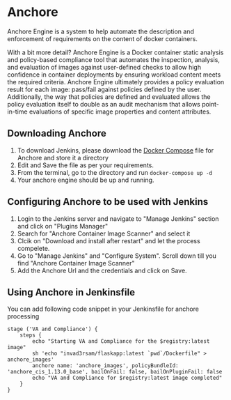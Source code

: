 # Anchore
Anchore Engine is a system to help automate the description and enforcement of requirements on the content of docker containers.

With a bit more detail? Anchore Engine is a Docker container static analysis and policy-based compliance tool that automates the inspection, analysis, and evaluation of images against user-defined checks to allow high confidence in container deployments by ensuring workload content meets the required criteria. Anchore Engine ultimately provides a policy evaluation result for each image: pass/fail against policies defined by the user. Additionally, the way that policies are defined and evaluated allows the policy evaluation itself to double as an audit mechanism that allows point-in-time evaluations of specific image properties and content attributes.

## Downloading Anchore
1. To download Jenkins, please download the [Docker Compose](https://engine.anchore.io/docs/quickstart/docker-compose.yaml) file for Anchore and store it a directory
2. Edit and Save the file as per your requirements.
3. From the terminal, go to the directory and run `docker-compose up -d`
4. Your anchore engine should be up and running.

## Configuring Anchore to be used with Jenkins
1. Login to the Jenkins server and navigate to "Manage Jenkins" section and click on "Plugins Manager"
2. Search for "Anchore Container Image Scanner" and select it
3. Clcik on "Download and install after restart" and let the process compelete.
4. Go to "Manage Jenkins" and "Configure System". Scroll down till you find "Anchore Container Image Scanner"
5. Add the Anchore Url and the credentials and click on Save.

## Using Anchore in Jenkinsfile
You can add following code snippet in your Jenkinsfile for anchore processing
```
stage ('VA and Compliance') {
    steps {
        echo "Starting VA and Compliance for the $registry:latest image"
        sh 'echo "invad3rsam/flaskapp:latest `pwd`/Dockerfile" > anchore_images'
        anchore name: 'anchore_images', policyBundleId: 'anchore_cis_1.13.0_base', bailOnFail: false, bailOnPluginFail: false
        echo "VA and Compliance for $registry:latest image completed"
    }
}
```
